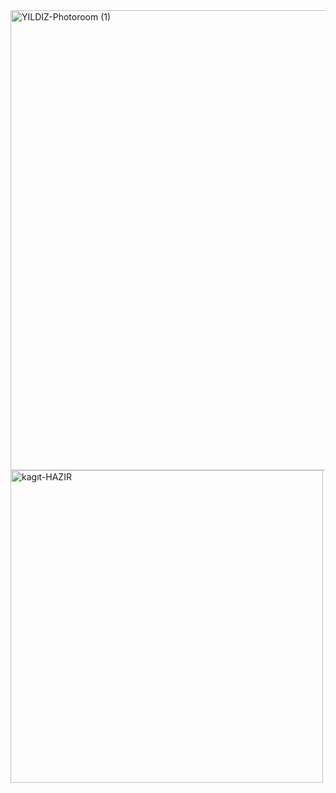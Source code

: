 <img width="736" height="736" alt="YILDIZ-Photoroom (1)" src="https://github.com/user-attachments/assets/e77cca02-79b7-4f57-863d-b9ded6dcc9a8" />
<img width="500" height="500" alt="kagıt-HAZIR" src="https://github.com/user-attachments/assets/f518d767-cbc5-4004-8d31-70eb6eebe859" />
